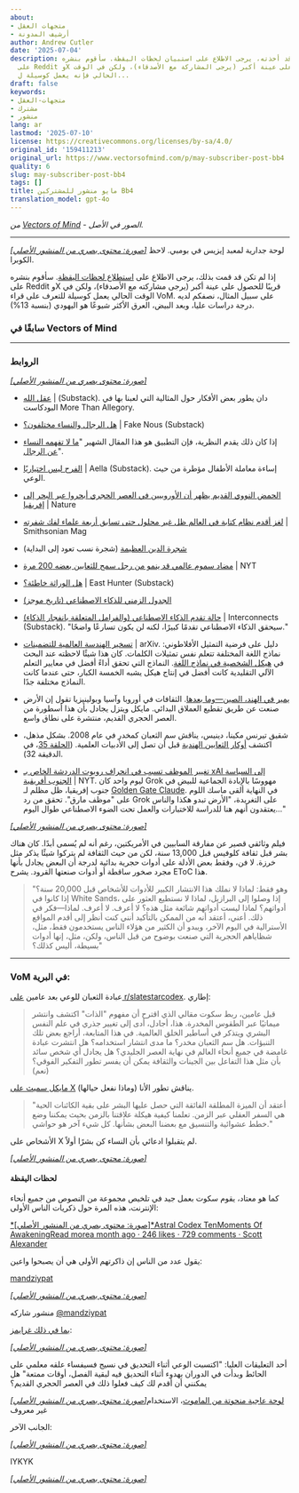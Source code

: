 ```yaml
---
about:
- متجهات العقل
- أرشيف المدونة
author: Andrew Cutler
date: '2025-07-04'
description: إذا لم تكن قد أخذته، يرجى الاطلاع على استبيان لحظات اليقظة. سأقوم بنشره
  على Reddit وX قريبًا للحصول على عينة أكبر (يرجى المشاركة مع الأصدقاء)، ولكن في الوقت
  الحالي فإنه يعمل كوسيلة ل...
draft: false
keywords:
- متجهات-العقل
- مشترك
- منشور
lang: ar
lastmod: '2025-07-10'
license: https://creativecommons.org/licenses/by-sa/4.0/
original_id: '159411213'
original_url: https://www.vectorsofmind.com/p/may-subscriber-post-bb4
quality: 6
slug: may-subscriber-post-bb4
tags: []
title: مايو منشور للمشتركين Bb4
translation_model: gpt-4o
---
```


*من [Vectors of Mind](https://www.vectorsofmind.com/p/may-subscriber-post-bb4) - الصور في الأصل.*

---

[*[صورة: محتوى بصري من المنشور الأصلي]*](https://substackcdn.com/image/fetch/$s_!c2Mq!,f_auto,q_auto:good,fl_progressive:steep/https%3A%2F%2Fsubstack-post-media.s3.amazonaws.com%2Fpublic%2Fimages%2Fe5a01543-b2a7-441c-87c3-d77d36450c1f_2776x2249.jpeg) لوحة جدارية لمعبد إيزيس في بومبي. لاحظ الكوبرا.

إذا لم تكن قد قمت بذلك، يرجى الاطلاع على [استطلاع لحظات اليقظة](https://www.vectorsofmind.com/p/moments-of-awakening-survey). سأقوم بنشره على Reddit وX قريبًا للحصول على عينة أكبر (يرجى مشاركته مع الأصدقاء)، ولكن في الوقت الحالي يعمل كوسيلة للتعرف على قراء VoM. على سبيل المثال، نصفكم لديه درجة دراسات عليا، وبعد البيض، العرق الأكثر شيوعًا هو اليهودي (بنسبة 13%).

### سابقًا في Vectors of Mind


* * *

### الروابط


[*[صورة: محتوى بصري من المنشور الأصلي]*](https://substackcdn.com/image/fetch/$s_!95Qh!,f_auto,q_auto:good,fl_progressive:steep/https%3A%2F%2Fsubstack-post-media.s3.amazonaws.com%2Fpublic%2Fimages%2F95174c6a-d1fa-43d9-9f5d-dd0b08a38e1d_1344x896.png)

 * [عقل الله](https://open.substack.com/pub/mindandmythos/p/the-mind-of-god?r=j1sx6&showWelcomeOnShare=false) | (Substack). دان يطور بعض الأفكار حول المثالية التي لعبنا بها في البودكاست More Than Allegory.

 * [هل الرجال والنساء مختلفون؟](https://fakenous.substack.com/p/are-men-and-women-different) | Fake Nous (Substack)

 * إذا كان ذلك يقدم النظرية، فإن التطبيق هو هذا المقال الشهير "[ما لا تفهمه النساء عن الرجال](https://goranshbharal.substack.com/p/what-women-dont-understand-about)".

 * [الفرح ليس اختياريًا](https://open.substack.com/pub/aella/p/the-joy-is-not-optional?r=j1sx6&showWelcomeOnShare=false) | Aella (Substack). إساءة معاملة الأطفال مؤطرة من حيث الوعي.

 * [الحمض النووي القديم يظهر أن الأوروبيين في العصر الحجري أبحروا عبر البحر إلى إفريقيا](https://www.nature.com/articles/d41586-025-00764-2) | Nature

 * [لغز أقدم نظام كتابة في العالم ظل غير محلول حتى تسابق أربعة علماء لفك شفرته](https://www.smithsonianmag.com/history/mystery-worlds-oldest-writing-system-remained-unsolved-until-four-scholars-raced-decipher-it-180985954/) | Smithsonian Mag

 * [شجرة الدين العظيمة](https://imgur.com/a/great-tree-of-religion-3-0-QXPiyDe?fbclid=IwY2xjawIoWLJleHRuA2FlbQIxMAABHT_xTzl5nYhXl8dOq3CpNoAWvubUahLNpJFtHD_me9zl7faZgESm0tyuFA_aem_47JPVzn_DchoM8CltxiKdA) (شجرة نسب تعود إلى البداية)

 * [مضاد سموم عالمي قد ينمو من رجل سمح للثعابين بعضه 200 مرة](https://www.nytimes.com/2025/05/02/health/snakes-universal-antivenom-tim-friede.html?unlocked_article_code=1.EU8.nNe_.__va4hJmUm4i&smid=nytcore-android-share) | NYT

 * [هل الوراثة خاطئة؟](https://open.substack.com/pub/easthunter/p/is-hereditarianism-wrong?r=j1sx6&showWelcomeOnShare=false) | East Hunter (Substack)

 * [الجدول الزمني للذكاء الاصطناعي (تاريخ موجز)](https://ai-timeline.org/)

 * [حالة تقدم الذكاء الاصطناعي (والفرامل المتعلقة بانفجار الذكاء)](https://www.interconnects.ai/p/brakes-on-an-intelligence-explosion) | Interconnects (Substack). "سيحقق الذكاء الاصطناعي تقدمًا كبيرًا، لكنه لن يكون تسارعًا واضحًا."

 * [تسخير الهندسة العالمية للتضمينات](https://arxiv.org/abs/2505.12540) | arXiv. دليل على فرضية التمثيل الأفلاطوني: نماذج اللغة المختلفة تتعلم نفس تمثيلات الكلمات. كان هذا شيئًا لاحظته عند البحث في [هيكل الشخصية في نماذج اللغة](https://arxiv.org/abs/2203.02092). النماذج التي تحقق أداءً أفضل في معايير التعلم الآلي التقليدية كانت أفضل في إنتاج هيكل يشبه الخمسة الكبار، حتى عندما كانت النماذج مختلفة جدًا.

 * [يمير في الهند، الصين—وما بعدها](https://chs.harvard.edu/chapter/michael-witzel-ymir-in-india-china-and-beyond/). الثقافات في أوروبا وآسيا وبولينيزيا تقول إن الأرض صنعت عن طريق تقطيع العملاق البدائي. مايكل ويتزل يجادل بأن هذا أسطورة من العصر الحجري القديم، منتشرة على نطاق واسع.

 * شقيق تيرنس مكينا، دينيس، يناقش سم الثعبان كمخدر في عام 2008. بشكل مذهل، اكتشف [أوكار الثعابين الهندية](https://www.vectorsofmind.com/i/154908424/snake-venom-raves) قبل أن تصل إلى الأدبيات العلمية. ([الحلقة 35](https://www.bluelight.org/community/threads/psychonautica-episodes-merged.294445/page-5)، في الدقيقة 32).

 * [تغيير الموظف تسبب في انحراف روبوت الدردشة الخاص بـ xAI إلى السياسة الجنوب أفريقية](https://www.nytimes.com/2025/05/16/technology/xai-elon-musk-south-africa.html) | NYT. ليوم واحد كان Grok مهووسًا بالإبادة الجماعية للبيض في جنوب إفريقيا، ظل مظلم لـ [Golden Gate Claude](https://www.anthropic.com/news/golden-gate-claude). في النهاية ألقى ماسك اللوم على "موظف مارق". تحقق من رد Grok على التغريدة، "الأرض تبدو هكذا والناس يعتقدون أنهم هنا للدراسة للاختبارات والعمل تحت الضوء الاصطناعي طوال اليوم…"

[*[صورة: محتوى بصري من المنشور الأصلي]*](https://substackcdn.com/image/fetch/$s_!l-am!,f_auto,q_auto:good,fl_progressive:steep/https%3A%2F%2Fsubstack-post-media.s3.amazonaws.com%2Fpublic%2Fimages%2F92251786-5680-4750-89cd-27d3d39c9b8e_1178x1574.png)




فيلم وثائقي قصير عن مفارقة السابيين في الأمريكتين، رغم أنه لم يُسمى أبدًا. كان هناك بشر قبل ثقافة كلوفيس قبل 13,000 سنة، لكن من حيث الثقافة لم يتركوا شيئًا يذكر مثل خرزة. لا فن، وفقط بعض الأدلة على أدوات حجرية بدائية لدرجة أن البعض يجادل بأنها مجرد صخور ساقطة أو أدوات صنعتها القرود. يشرح EToC هذا.

> "وهو فقط: لماذا لا نملك هذا الانتشار الكبير للأدوات للأشخاص قبل 20,000 سنة؟ إذا كانوا في White Sands، إذا وصلوا إلى البرازيل، لماذا لا نستطيع العثور على أدواتهم؟ لماذا ليست أدواتهم شائعة مثل هذه؟ لا أعرف. لا أعرف. لماذا—فكر في ذلك. أعني، أعتقد أنه من الممكن بالتأكيد أنني كنت أنظر إلى أقدم المواقع الأسترالية في اليوم الآخر، ويبدو أن الكثير من هؤلاء الناس يستخدمون فقط، مثل، شظاياهم الحجرية التي صنعت بوضوح من قبل الناس، ولكن، مثل، إنها أدوات بسيطة، أليس كذلك؟"

* * *

### VoM في البرية:


عبادة الثعبان للوعي بعد عامين [على r/slatestarcodex](https://www.reddit.com/r/slatestarcodex/comments/1icx6jl/the_snake_cult_of_consciousness_two_years_later/). إطاري:

> قبل عامين، ربط سكوت مقالي الذي اقترح أن مفهوم "الذات" اكتشف وانتشر ميماتيًا عبر الطقوس المخدرة. هذا، أجادل، أدى إلى تغيير جذري في علم النفس البشري ويتذكر في أساطير الخلق العالمية. في هذا المتابعة، أراجع بعض تلك التنبؤات. هل سم الثعبان مخدر؟ ما مدى انتشار استخدامه؟ هل انتشرت عبادة غامضة في جميع أنحاء العالم في نهاية العصر الجليدي؟ هل يجادل أي شخص سائد بأن مثل هذا التفاعل بين الجينات والثقافة يمكن أن يفسر تطور التفكير الفوقي؟ (نعم)

[مايكل سميث على X](https://x.com/Morphenius/status/1879270868918157798) يناقش تطور الأنا (وماذا نفعل حيالها).

> "أعتقد أن الميزة المطلقة الفائقة التي حصل عليها البشر على بقية الكائنات الحية هي السفر العقلي عبر الزمن. تعلمنا كيفية هيكلة علاقتنا بالزمن بحيث يمكننا وضع خطط عشوائية والتنسيق مع بعضنا البعض بشأنها. كل شيء آخر هو حواشي."

الأشخاص على X لم يتقبلوا ادعائي بأن النساء كن بشرًا أولاً.

[*[صورة: محتوى بصري من المنشور الأصلي]*](https://substackcdn.com/image/fetch/$s_!JEEU!,f_auto,q_auto:good,fl_progressive:steep/https%3A%2F%2Fsubstack-post-media.s3.amazonaws.com%2Fpublic%2Fimages%2F0c24e691-441a-45f1-b1d6-ffb436624396_1180x1208.png)

#### لحظات اليقظة


كما هو معتاد، يقوم سكوت بعمل جيد في تلخيص مجموعة من النصوص من جميع أنحاء الإنترنت، هذه المرة حول ذكريات الناس الأولى:

[*[صورة: محتوى بصري من المنشور الأصلي]*Astral Codex TenMoments Of AwakeningRead morea month ago · 246 likes · 729 comments · Scott Alexander](https://www.astralcodexten.com/p/moments-of-awakening)

يقول عدد من الناس إن ذاكرتهم الأولى هي أن يصبحوا واعين:

[mandziypat](https://instagram.com/mandziypat)

[*[صورة: محتوى بصري من المنشور الأصلي]*](https://instagram.com/p/DISJtkzh6RC)

منشور شاركه [@mandziypat](https://instagram.com/mandziypat)

[بما في ذلك غرايمز](https://x.com/Grimezsz/status/1911168550330573138):

[*[صورة: محتوى بصري من المنشور الأصلي]*](https://substackcdn.com/image/fetch/$s_!EgB9!,f_auto,q_auto:good,fl_progressive:steep/https%3A%2F%2Fsubstack-post-media.s3.amazonaws.com%2Fpublic%2Fimages%2F6228e124-dc9b-4a95-9b62-efd862848229_1166x628.png)

أحد التعليقات العليا: "اكتسبت الوعي أثناء التحديق في نسيج فسيفساء علقه معلمي على الحائط وبدأت في الدوران بهدوء أثناء التحديق فيه لبقية الفصل، أوقات ممتعة" هل يمكنني أن أقدم لك كيف فعلوا ذلك في العصر الحجري القديم؟

[*[صورة: محتوى بصري من المنشور الأصلي]*](https://substackcdn.com/image/fetch/$s_!Qu5A!,f_auto,q_auto:good,fl_progressive:steep/https%3A%2F%2Fsubstack-post-media.s3.amazonaws.com%2Fpublic%2Fimages%2F1dbf443b-9126-4ee2-9f23-ffc3bc47b72d_1600x1092.jpeg)[لوحة عاجية منحوتة من الماموث](https://en.wikipedia.org/wiki/Mal%27ta–Buret%27_culture#/media/File:Mal'ta_centrally_perforated_ivory_plaque.jpg)، الاستخدام غير معروف

الجانب الآخر:

[*[صورة: محتوى بصري من المنشور الأصلي]*](https://substackcdn.com/image/fetch/$s_!Pqz8!,f_auto,q_auto:good,fl_progressive:steep/https%3A%2F%2Fsubstack-post-media.s3.amazonaws.com%2Fpublic%2Fimages%2F1ffdd37d-3e66-4728-b17b-783d1c830f5c_1532x1092.jpeg)

IYKYK

[*[صورة: محتوى بصري من المنشور الأصلي]*](https://substackcdn.com/image/fetch/$s_!NB9o!,f_auto,q_auto:good,fl_progressive:steep/https%3A%2F%2Fsubstack-post-media.s3.amazonaws.com%2Fpublic%2Fimages%2F8df6d2ec-a33c-4420-80e1-60a820ed6106_1024x1536.webp)